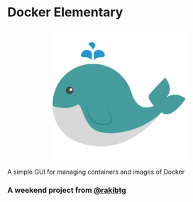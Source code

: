 # Docker Elementary

<p align="center">
  <img src="./assets/logo.svg" width="300" height="300" alt="Docker Elementary - A simple GUI interface for Docker" title="Docker Elementary - A simple GUI interface for Docker">
</p>

A simple GUI for managing containers and images of Docker

### A weekend project from <a href="https://twitter.com/rakibtg">@rakibtg</a>